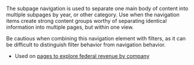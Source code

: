 The subpage navigation is used to separate one main body of content into multiple subpages by year, or other category. Use when the navigation items create strong content groups worthy of separating identical information into multiple pages, but within one view.

Be cautious when combining this navigation element with filters, as it can be difficult to distinguish filter behavior from navigation behavior.
  - Used on [pages to explore federal revenue by company](https://revenuedata.doi.gov/how-it-works/federal-revenue-by-company/2017/)
